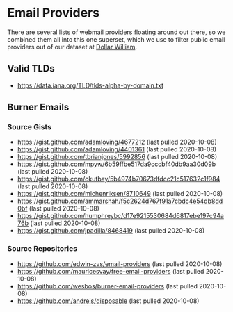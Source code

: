 # Email Providers

There are several lists of webmail providers floating around out there, so we combined them all into this one superset, which we use to filter public email providers out of our dataset at [Dollar William](https://www.dollarwilliam.com).

## Valid TLDs

- https://data.iana.org/TLD/tlds-alpha-by-domain.txt

## Burner Emails

### Source Gists

- https://gist.github.com/adamloving/4677212 (last pulled 2020-10-08)
- https://gist.github.com/adamloving/4401361 (last pulled 2020-10-08)
- https://gist.github.com/tbrianjones/5992856 (last pulled 2020-10-08)
- https://gist.github.com/mpyw/6b59ffbe517da9cccbf40db9aa30d09b (last pulled 2020-10-08)
- https://gist.github.com/okutbay/5b4974b70673dfdcc21c517632c1f984 (last pulled 2020-10-08)
- https://gist.github.com/michenriksen/8710649 (last pulled 2020-10-08)
- https://gist.github.com/ammarshah/f5c2624d767f91a7cbdc4e54db8dd0bf (last pulled 2020-10-08)
- https://gist.github.com/humphreybc/d17e9215530684d6817ebe197c94a76b (last pulled 2020-10-08)
- https://gist.github.com/jpadilla/8468419 (last pulled 2020-10-08)

### Source Repositories

- https://github.com/edwin-zvs/email-providers (last pulled 2020-10-08)
- https://github.com/mauricesvay/free-email-providers (last pulled 2020-10-08)
- https://github.com/wesbos/burner-email-providers (last pulled 2020-10-08)
- https://github.com/andreis/disposable (last pulled 2020-10-08)
